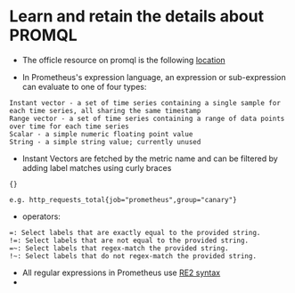 
# Learn and retain the details about PROMQL

* The officle resource on promql is the following [location](https://prometheus.io/docs/prometheus/latest/querying/basics/)

* In Prometheus's expression language, an expression or sub-expression can evaluate to one of four types:

```
Instant vector - a set of time series containing a single sample for each time series, all sharing the same timestamp
Range vector - a set of time series containing a range of data points over time for each time series
Scalar - a simple numeric floating point value
String - a simple string value; currently unused
```

* Instant Vectors are fetched by the metric name and can be filtered by adding label matches using curly braces 
```
{}
```

`e.g. http_requests_total{job="prometheus",group="canary"}`


* operators:
```
=: Select labels that are exactly equal to the provided string.
!=: Select labels that are not equal to the provided string.
=~: Select labels that regex-match the provided string.
!~: Select labels that do not regex-match the provided string.
```


* All regular expressions in Prometheus use [RE2 syntax](https://github.com/google/re2/wiki/Syntax)
* 
